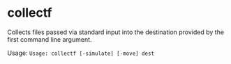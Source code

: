 # collectf

Collects files passed via standard input into the destination provided by the first command line argument.

Usage: `Usage: collectf [-simulate] [-move] dest`